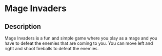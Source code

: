 # Mage Invaders

## Description
Mage Invaders is a fun and simple game where you play as a mage and you have to defeat the enemies that are coming to you. You can move left and right and shoot fireballs to defeat the enemies.
